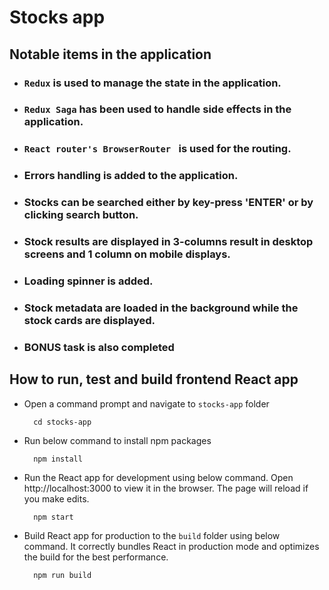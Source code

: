 # Stocks app

## Notable items in the application

* ### `Redux` is used to manage the state in the application.
* ### `Redux Saga` has been used to handle side effects in the application.
* ### `React router's BrowserRouter ` is used for the routing.
* ### Errors handling is added to the application.
* ### Stocks can be searched either by key-press 'ENTER' or by clicking search button.
* ### Stock results are displayed in 3-columns result in desktop screens and 1 column on mobile displays.
* ### Loading spinner is added.
* ### Stock metadata are loaded in the background while the stock cards are displayed.
* ### BONUS task is also completed

## How to run, test and build frontend React app

* Open a command prompt and navigate to `stocks-app` folder
    
        cd stocks-app

* Run below command to install npm packages

        npm install

* Run the React app for development using below command. Open http://localhost:3000 to view it in the browser. The page will reload if you make edits.
        
        npm start

* Build React app for production  to the `build` folder using below command. It correctly bundles React in production mode and optimizes the build for the best performance. 
        
        npm run build